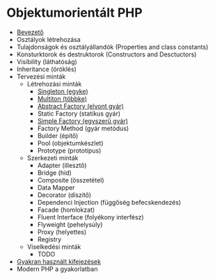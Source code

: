 # Objektumorientált PHP
- [Bevezető](bevezető/mit_jelent_az_objektumorientáltság.md)
- Osztályok létrehozása
- Tulajdonságok és osztályállandók (Properties and class constants)
- Konsturktorok és destruktorok (Constructors and Desctuctors)
- Visibility (láthatóság)
- Inheritance (öröklés)
- Tervezési minták
     - Létrehozási minták
          - [Singleton (egyke)](tervezési_minták/létrehozási_minták/singleton.md)
          - [Multiton (többke)](tervezési_minták/létrehozási_minták/multiton.md)
          - [Abstract Factory (elvont gyár)](tervezési_minták/létrehozási_minták/abstract_factory.md)
          - Static Factory (statikus gyár)
          - [Simple Factory (egyszerű gyár)](tervezési_minták/létrehozási_minták/simple_factory.md)
          - Factory Method (gyár metódus)
          - Builder (építő)
          - Pool (objektumkészlet)
          - Prototype (prototípus) 
     - Szerkezeti minták
          - Adapter (illesztő)
          - Bridge (híd)
          - Composite (összetétel)
          - Data Mapper
          - Decorator (díszítő)
          - Dependenci Injection (függőség befecskendezés)
          - Facade (homlokzat)
          - Fluent Interface (folyékony interfész)
          - Flyweight (pehelysúly)
          - Proxy (helyettes)
          - Registry
     - Viselkedési minták
          - TODO
- [Gyakran használt kifejezések](egyéb/gyakran_használt_kifejezések.md)
- Modern PHP a gyakorlatban